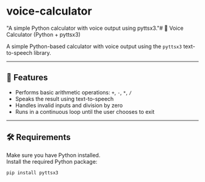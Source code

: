 # voice-calculator
"A simple Python calculator with voice output using pyttsx3."# 🧮 Voice Calculator (Python + pyttsx3)

A simple Python-based calculator with voice output using the `pyttsx3` text-to-speech library.

---

## 🔧 Features

- Performs basic arithmetic operations: `+`, `-`, `*`, `/`
- Speaks the result using text-to-speech
- Handles invalid inputs and division by zero
- Runs in a continuous loop until the user chooses to exit

---

## 🛠️ Requirements

Make sure you have Python installed.  
Install the required Python package:

```bash
pip install pyttsx3

